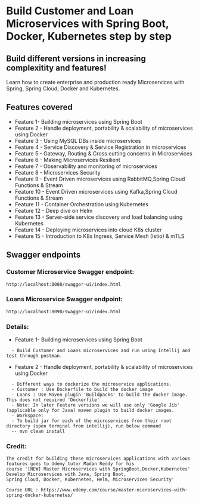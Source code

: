 # Build Customer and Loan Microservices with Spring Boot, Docker, Kubernetes step by step
## Build different versions in increasing complexitity and features!

Learn how to create enterprise and production ready Microservices with Spring, Spring Cloud, Docker and Kubernetes.

## Features covered
* Feature 1- Building microservices using Spring Boot
* Feature 2 - Handle deployment, portability &  scalability of microservices using Docker
* Feature 3 - Using MySQL DBs inside microservices
* Feature 4 - Service Discovery & Service Registration in microservices
* Feature 5 - Gateway, Routing & Cross cutting concerns in Microservices
* Feature 6 - Making Microservices Resilient
* Feature 7 - Observability and monitoring of microservices
* Feature 8 - Microservices Security
* Feature 9 - Event Driven microservices using RabbitMQ,Spring Cloud Functions & Stream
* Feature 10 - Event Driven microservices using Kafka,Spring Cloud Functions & Stream
* Feature 11 - Container Orchestration using Kubernetes
* Feature 12 - Deep dive on Helm
* Feature 13 - Server-side service discovery and load balancing using Kubernetes
* Feature 14 - Deploying microservices into cloud K8s cluster
* Feature 15 - Introduction to K8s Ingress, Service Mesh (Istio) & mTLS


## Swagger endpoints
### Customer Microservice Swagger endpoint:
```
http://localhost:8080/swagger-ui/index.html
```

### Loans Microservice Swagger endpoint:
```
http://localhost:8090/swagger-ui/index.html
```

### Details:

* Feature 1- Building microservices using Spring Boot
```
  - Build Customer and Loans microservices and run using Intellij and test through postman.
```  
* Feature 2 - Handle deployment, portability &  scalability of microservices using Docker
```
  - Different ways to dockerize the microservice applications.
  - Customer : Use Dockerfile to build the docker image
  - Loans : Use Maven plugin 'Buildpacks' to build the docker image. This does not required 'Dockerfile'
  - Note: In later Feature versions we will use only 'Google Jib' (applicable only for Java) maven plugin to build docker images.
  - Workspace:
  - To build jar for each of the microservices from their root directory (open terminal from intellij), run below command
  -- mvn clean install 
```

### Credit:
```
The credit for building these microservices applications with various features goes to Udemy tutor Madan Reddy for his 
course '[NEW] Master Microservices with SpringBoot,Docker,Kubernetes' Develop Microservices with Java, Spring Boot, 
Spring Cloud, Docker, Kubernetes, Helm, Microservices Security'

Course URL : https://www.udemy.com/course/master-microservices-with-spring-docker-kubernetes/
```